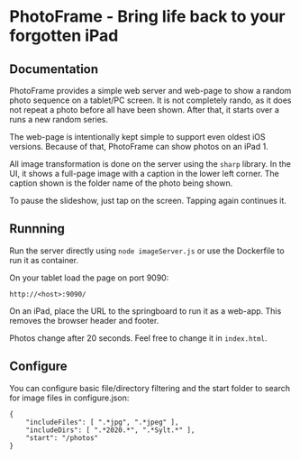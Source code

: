# PhotoFrame - Bring life back to your forgotten iPad

## Documentation

PhotoFrame provides a simple web server and web-page to show a random photo sequence on a tablet/PC screen. It is not completely rando, as it does not repeat a photo before all have been shown. After that, it starts over a runs a new random series.

The web-page is intentionally kept simple to support even oldest iOS versions. Because of that, PhotoFrame can show photos on an iPad 1.

All image transformation is done on the server using the `sharp` library. In the UI, it shows a full-page image with a caption in the lower left corner. The caption shown is the folder name of the photo being shown.

To pause the slideshow, just tap on the screen. Tapping again continues it.

## Runnning

Run the server directly using `node imageServer.js` or use the Dockerfile to run it as container.

On your tablet load the page on port 9090:
```
http://<host>:9090/
```

On an iPad, place the URL to the springboard to run it as a web-app. This removes the browser header and footer.

Photos change after 20 seconds. Feel free to change it in `index.html`.

## Configure

You can configure basic file/directory filtering and the start folder to search for image files in configure.json:

```
{
    "includeFiles": [ ".*jpg", ".*jpeg" ],
    "includeDirs": [ ".*2020.*", ".*Sylt.*" ],
    "start": "/photos"
}
```
